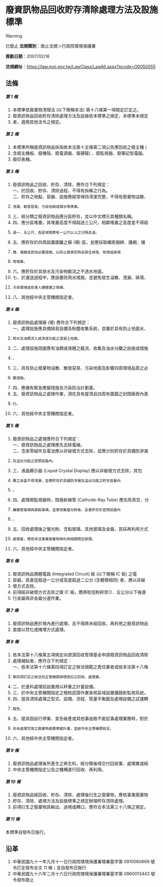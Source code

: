 # 廢資訊物品回收貯存清除處理方法及設施標準


> [!WARNING]
> 已廢止
**法規類別**：廢止法規＞行政院環境保護署

**異動日期**：2007/02/16  

**法規網址**：https://law.moj.gov.tw/LawClass/LawAll.aspx?pcode=O0050055



## 法條
##### 第 1 條
1. 本標準依廢棄物清理法 (以下簡稱本法) 第十八條第一項規定訂定之。
1. 廢資訊物品回收貯存清除處理方法及設施依本標準之規定，本標準未規定
1. 者，適用其他法令之規定。

##### 第 2 條
1. 本標準所稱廢資訊物品係指依本法第十五條第二項公告應回收之廢主機 (
1. 含廢主機板、廢機殼、廢電源器、廢硬碟) 、廢監視器、廢筆記型電腦、
1. 廢印表機。

##### 第 3 條
1. 廢資訊物品之回收、貯存、清除，應符合下列規定：  
一、於回收、貯存、清除過程，不得有拆解之行為。  
二、貯存之地點、容器、設施應經常保持清潔完整，不得有廢棄物溢散、
1.     洩漏、散發惡臭、污染地面或積水等情事。
1. 三、經分類之廢資訊物品應分區貯存，並以中文標示其種類名稱。
1. 四、應分區堆置，其堆置高度不得超過三公尺，相鄰堆置之高度差不得超
1.     過一．五公尺，各區域間應有一公尺以上之分隔走道。
1. 五、應貯存於四周設置圍籬之廠 (場) 區，並應採取繩索捆綁、護網、擋
1.     樁、堵牆或其他必要措施，以防止廢資訊物品發生掉落、倒塌或崩塌
1.     等情事。
1. 六、應貯存於具排水及污染物截流之不透水地面。
1. 七、於運送過程中，應設置防雨水措施，並避免發生溢散、洩漏、掉落、
1.     污染環境或危害人體健康之情事。
1. 八、其他經中央主管機關指定者。

##### 第 4 條
1. 廢資訊物品處理廠 (場) 應符合下列規定：  
一、處理設施應具備隔音設備及粉塵收集系統，並置於具有防止地面水、
1.     雨水及油類流入或滲透功能之混凝土地面。
1. 二、處理設施周圍應有油類或液體之截流、收集及油水分離之設施或措施
1.     。
1. 三、具有防止廢棄物溢散、散發惡臭、污染地面及影響四周環境品質之必
1.     要措施。
1. 四、應備有緊急應變措施及污染防治計劃書。
1. 五、廢資訊物品之處理作業，須在具有屋頂且四周有圍牆之封閉廠房內進
1.     行。
1. 六、其他經中央主管機關指定者。

##### 第 5 條
1. 廢資訊物品之處理應符合下列規定：  
一、廢資訊物品之處理應先去除電線。  
二、含汞零組件及電池應以非破壞方式去除，並應分別貯存於具備防滲漏
1.     及溢出功能之密閉容器內。
1. 三、液晶顯示器 (Liquid Crystal Display) 應以非破壞方式去除，其包
1.     覆之液晶不得洩漏，並應貯存於具備防滲漏及溢出功能之貯存容器內
1.     。
1. 四、處理廢監視器時，陰極射線管 (Cathode-Ray Tube) 應先除真空，分
1.     離錐管玻璃與面板玻璃，並應收集螢光粉後，妥善貯存於密閉容器內
1.     。
1. 五、回收處理後之螢光粉、含鉛玻璃、其他玻璃及金屬，其採再利用方式
1.     處理者，應依本法事業廢棄物再利用相關規定辦理。
1. 六、其他經中央主管機關指定者。

##### 第 6 條
1. 廢資訊物品積體電路 (Integrated Circuit) 板 (以下簡稱 IC 板) 之電
1. 容器，其直徑超過一公分或高度超過二公分 (含體積相同) 者，應以非破
1. 壞方式去除。
1. 前項經非破壞方式去除之廢 IC 板，應將粒徑粉碎至○．五公分以下後進
1. 行金屬與非金屬分選作業。

##### 第 7 條
1. 廢資訊物品應於境內進行處理，且不得將未經回收、再利用之廢資訊物品
1. 直接以焚化或掩埋方式處理。

##### 第 8 條
1. 依本法第十八條第五項規定向資源回收管理基金申請廢資訊物品回收清除
1. 處理補貼者，應符合下列規定：  
一、依本法第十六條第四項訂定之辦法規範之責任業者或依本法第十八條
1.     第四項訂定之辦法向主管機關辦理登記之回收、處理業。
1. 二、於進料處理前設置用以秤重之計量設備。
1. 三、於中央主管機關指定之稽核認證作業查核區域設置攝錄影監視系統。
1. 四、提具清除處理之型式、設備、流程、質量平衡圖及處理設備之試運轉
1.     報告。
1. 五、提具因自行停業、宣告破產或其他事由致不能從事處理業務時，對於
1.     尚未處理完竣之廢棄物處置應變計畫，並經中央主管機關核定。
1. 六、其他經中央主管機關指定者。

##### 第 9 條
1. 廢資訊物品處理後所產生之再生料，經分類後得交付回收業、處理業或經
1. 中央主管機關指定公告之機構進行回收、再利用。

##### 第 10 條
1. 廢資訊物品經回收、貯存、清除、處理後衍生之廢棄物，應依事業廢棄物
1. 貯存、清除、處理方法及設施標準之規定辦理貯存清除處理。
1. 前項衍生之廢棄物其輸出、過境或轉口，應符合本法第三十八條之規定。

##### 第 11 條
本標準自發布日施行。

## 沿革
1. 中華民國九十一年九月十一日行政院環境保護署環署基字第 0910060669 號令訂定發布全文 11 條；並自發布日施行
1. 中華民國九十六年二月十六日行政院環境保護署環署基字第 0960013443 號令發布廢止
